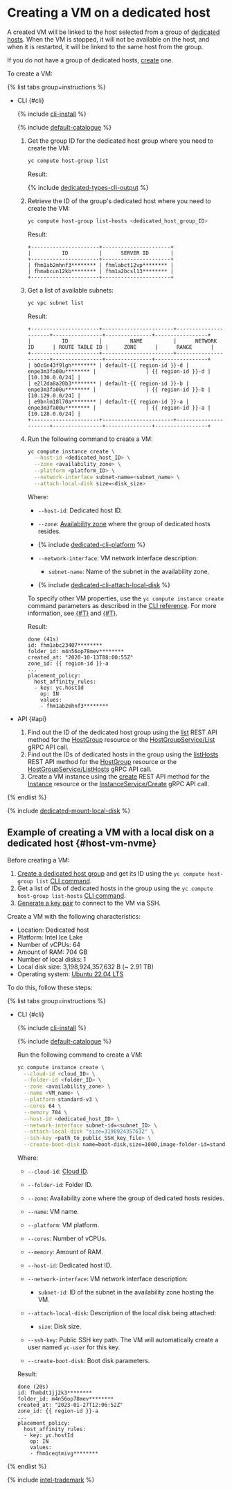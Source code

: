 # Creating a VM on a dedicated host


A created VM will be linked to the host selected from a group of [dedicated hosts](../../concepts/dedicated-host.md). When the VM is stopped, it will not be available on the host, and when it is restarted, it will be linked to the same host from the group.

If you do not have a group of dedicated hosts, [create](create-host-group.md) one.

To create a VM:

{% list tabs group=instructions %}

- CLI {#cli}

  {% include [cli-install](../../../_includes/cli-install.md) %}

  {% include [default-catalogue](../../../_includes/default-catalogue.md) %}

  1. Get the group ID for the dedicated host group where you need to create the VM:

      ```bash
      yc compute host-group list
      ```

      Result:

      {% include [dedicated-types-cli-output](../../../_includes/compute/dedicated-types-cli-output.md) %}

  1. Retrieve the ID of the group's dedicated host where you need to create the VM:

      ```bash
      yc compute host-group list-hosts <dedicated_host_group_ID>
      ```

      Result:

      ```text
      +----------------------+----------------------+
      |          ID          |      SERVER ID       |
      +----------------------+----------------------+
      | fhm1ab2mhnf3******** | fhmlabct12vp******** |
      | fhmabcun12kb******** | fhm1a2bcsl13******** |
      +----------------------+----------------------+
      ```

  1. Get a list of available subnets:

      ```bash
      yc vpc subnet list
      ```

      Result:

      ```text
      +----------------------+-----------------------+----------------------+----------------+---------------+-----------------+
      |          ID          |         NAME          |      NETWORK ID      | ROUTE TABLE ID |     ZONE      |      RANGE      |
      +----------------------+-----------------------+----------------------+----------------+---------------+-----------------+
      | b0c6n43f9lgh******** | default-{{ region-id }}-d | enpe3m3fa00u******** |                | {{ region-id }}-d | [10.130.0.0/24] |
      | e2l2da8a20b3******** | default-{{ region-id }}-b | enpe3m3fa00u******** |                | {{ region-id }}-b | [10.129.0.0/24] |
      | e9bnlm18l70a******** | default-{{ region-id }}-a | enpe3m3fa00u******** |                | {{ region-id }}-a | [10.128.0.0/24] |
      +----------------------+-----------------------+----------------------+----------------+---------------+-----------------+
      ```

  1. Run the following command to create a VM:

      ```bash
      yc compute instance create \
        --host-id <dedicated_host_ID> \
        --zone <availability_zone> \
        --platform <platform_ID> \
        --network-interface subnet-name=<subnet_name> \
        --attach-local-disk size=<disk_size>
      ```

      Where:

      * `--host-id`: Dedicated host ID.
      * `--zone`: [Availability zone](../../../overview/concepts/geo-scope.md) where the group of dedicated hosts resides.
      * {% include [dedicated-cli-platform](../../../_includes/compute/dedicated-cli-platform.md) %}
      * `--network-interface`: VM network interface description:

        * `subnet-name`: Name of the subnet in the availability zone.

      * {% include [dedicated-cli-attach-local-disk](../../../_includes/compute/dedicated-cli-attach-local-disk.md) %}

      To specify other VM properties, use the `yc compute instance create` command parameters as described in the [CLI reference](../../../cli/cli-ref/managed-services/compute/instance/create.md). For more information, see [{#T}](../../concepts/vm.md) and [{#T}](../index.md#vm-create).

      Result:

      ```text
      done (41s)
      id: fhm1abc23407********
      folder_id: m4n56op78mev********
      created_at: "2020-10-13T08:00:55Z"
      zone_id: {{ region-id }}-a
      ...
      placement_policy:
        host_affinity_rules:
        - key: yc.hostId
          op: IN
          values:
          - fhm1ab2mhnf3********
      ```

- API {#api}

  1. Find out the ID of the dedicated host group using the [list](../../api-ref/HostGroup/list.md) REST API method for the [HostGroup](../../api-ref/HostGroup/index.md) resource or the [HostGroupService/List](../../api-ref/grpc/host_group_service.md#List) gRPC API call.
  1. Find out the IDs of dedicated hosts in the group using the [listHosts](../../api-ref/HostGroup/listHosts.md) REST API method for the [HostGroup](../../api-ref/HostGroup/index.md) resource or the [HostGroupService/ListHosts](../../api-ref/grpc/host_group_service.md#ListHosts) gRPC API call.
  1. Create a VM instance using the [create](../../api-ref/Instance/create.md) REST API method for the [Instance](../../api-ref/Instance/index.md) resource or the [InstanceService/Create](../../api-ref/grpc/instance_service.md#Create) gRPC API call.

{% endlist %}

{% include [dedicated-mount-local-disk](../../../_includes/compute/dedicated-mount-local-disk.md) %}


## Example of creating a VM with a local disk on a dedicated host {#host-vm-nvme}

Before creating a VM:

1. [Create a dedicated host group](create-host-group.md) and get its ID using the `yc compute host-group list` [CLI command](../../../cli/cli-ref/managed-services/compute/host-group/list.md).
1. Get a list of IDs of dedicated hosts in the group using the `yc compute host-group list-hosts` [CLI command](../../../cli/cli-ref/managed-services/compute/host-group/list-hosts.md).
1. [Generate a key pair](../vm-connect/ssh.md#creating-ssh-keys) to connect to the VM via SSH.

Create a VM with the following characteristics:
* Location: Dedicated host
* Platform: Intel Ice Lake
* Number of vCPUs: 64
* Amount of RAM: 704 GB
* Number of local disks: 1
* Local disk size: 3,198,924,357,632 B (~ 2.91 TB)
* Operating system: [Ubuntu 22.04 LTS](/marketplace/products/yc/ubuntu-22-04-lts)

To do this, follow these steps:

{% list tabs group=instructions %}

- CLI {#cli}

  {% include [cli-install](../../../_includes/cli-install.md) %}

  {% include [default-catalogue](../../../_includes/default-catalogue.md) %}

  Run the following command to create a VM:

  ```bash
  yc compute instance create \
    --cloud-id <cloud_ID> \
    --folder-id <folder_ID> \
    --zone <availability_zone> \
    --name <VM_name> \
    --platform standard-v3 \
    --cores 64 \
    --memory 704 \
    --host-id <dedicated_host_ID> \
    --network-interface subnet-id=<subnet_ID> \
    --attach-local-disk "size=3198924357632" \
    --ssh-key <path_to_public_SSH_key_file> \
    --create-boot-disk name=boot-disk,size=1000,image-folder-id=standard-images,image-family=ubuntu-2204-lts
  ```

  Where:

  * `--cloud-id`: [Cloud ID](../../../resource-manager/operations/cloud/get-id.md).
  * `--folder-id`: Folder ID.
  * `--zone`: Availability zone where the group of dedicated hosts resides.
  * `--name`: VM name.
  * `--platform`: VM platform.
  * `--cores`: Number of vCPUs.
  * `--memory`: Amount of RAM.
  * `--host-id`: Dedicated host ID.
  * `--network-interface`: VM network interface description:

    * `subnet-id`: ID of the subnet in the availability zone hosting the VM.

  * `--attach-local-disk`: Description of the local disk being attached:

    * `size`: Disk size.

  * `--ssh-key`: Public SSH key path. The VM will automatically create a user named `yc-user` for this key.
  * `--create-boot-disk`: Boot disk parameters.

  Result:

  ```text
  done (20s)
  id: fhmbdt1jj2k3********
  folder_id: m4n56op78mev********
  created_at: "2023-01-27T12:06:52Z"
  zone_id: {{ region-id }}-a
  ...
  placement_policy:
    host_affinity_rules:
    - key: yc.hostId
      op: IN
      values:
      - fhm1ceqtmivg********
  ```

{% endlist %}

{% include [intel-trademark](../../../_includes/intel-trademark.md) %}